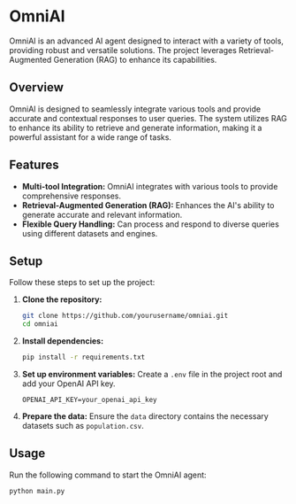 # OmniAI

OmniAI is an advanced AI agent designed to interact with a variety of tools, providing robust and versatile solutions. The project leverages Retrieval-Augmented Generation (RAG) to enhance its capabilities.

## Overview
OmniAI is designed to seamlessly integrate various tools and provide accurate and contextual responses to user queries. The system utilizes RAG to enhance its ability to retrieve and generate information, making it a powerful assistant for a wide range of tasks.

## Features
- **Multi-tool Integration:** OmniAI integrates with various tools to provide comprehensive responses.
- **Retrieval-Augmented Generation (RAG):** Enhances the AI's ability to generate accurate and relevant information.
- **Flexible Query Handling:** Can process and respond to diverse queries using different datasets and engines.

## Setup
Follow these steps to set up the project:

1. **Clone the repository:**
    ```sh
    git clone https://github.com/yourusername/omniai.git
    cd omniai
    ```

2. **Install dependencies:**
    ```sh
    pip install -r requirements.txt
    ```

3. **Set up environment variables:**
    Create a `.env` file in the project root and add your OpenAI API key.
    ```env
    OPENAI_API_KEY=your_openai_api_key
    ```

4. **Prepare the data:**
    Ensure the `data` directory contains the necessary datasets such as `population.csv`.

## Usage
Run the following command to start the OmniAI agent:
```sh
python main.py

